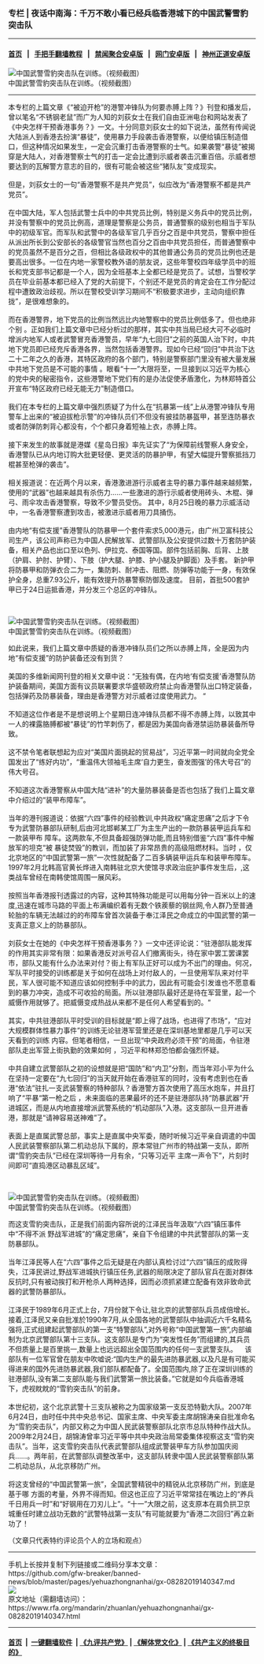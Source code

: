 ### 专栏 | 夜话中南海：千万不敢小看已经兵临香港城下的中国武警雪豹突击队
------------------------

#### [首页](https://github.com/gfw-breaker/banned-news/blob/master/README.md) &nbsp;&nbsp;|&nbsp;&nbsp; [手把手翻墙教程](https://github.com/gfw-breaker/guides/wiki) &nbsp;&nbsp;|&nbsp;&nbsp; [禁闻聚合安卓版](https://github.com/gfw-breaker/bn-android) &nbsp;&nbsp;|&nbsp;&nbsp; [网门安卓版](https://github.com/oGate2/oGate) &nbsp;&nbsp;|&nbsp;&nbsp; [神州正道安卓版](https://github.com/SzzdOgate/update) 



<div id="headerimg">
 <img alt="中国武警雪豹突击队在训练。（视频截图）" src="https://www.rfa.org/mandarin/zhuanlan/yehuazhongnanhai/gx-08282019140347.html/2018050819593173328.jpg/@@images/c7de4ccf-4a87-41a5-a335-70724639d54d.jpeg" title="中国武警雪豹突击队在训练。（视频截图）"/>
 <div id="headerimgcontents">
  <div id="headerimgcaption">
   <span>
    中国武警雪豹突击队在训练。（视频截图）
   </span>
   <!-- zoomattribute -->
  </div>
  <!-- headerimgcaption -->
 </div>
 <!-- headerimagecontents -->
</div>

<hr/>
<div id="storytext">
 <div>
  <div class="slot_header">
  </div>
 </div>
 <p>
  本专栏的上篇文章《“被迫开枪”的港警冲锋队为何要赤膊上阵？》刊登和播发后，曾以笔名“不锈钢老鼠”而广为人知的刘荻女士在我们自由亚洲电台和网站发表了《中央怎样干预香港事务？》一文。十分同意刘荻女士的如下说法，虽然有传闻说大陆派人到香港去扮演“暴徒”，使用暴力手段袭击香港警察，以便给镇压制造借口，但这种情况如果发生，一定会沉重打击香港警察的士气。如果袭警“暴徒”被揭穿是大陆人，对香港警察士气的打击一定会比遭到示威者袭击沉重百倍。示威者想要达到的瓦解警方意志的目的，很有可能会被这些“猪队友”变成现实。
  <br/>
  <br/>
  但是，刘荻女士的一句“香港警察不是共产党员”，似应改为“香港警察不都是共产党员”。
  <br/>
  <br/>
  在中国大陆，军人包括武警士兵中的中共党员比例，特别是义务兵中的党员比例，并没有警察中的党员比例高，道理是警察是公务员，普通警察的级别也相当于军队中的初级军官。而军队和武警中的各级军官几乎百分之百是中共党员，警察中担任从派出所长到公安部长的各级警官当然也百分之百由中共党员担任，而普通警察中的党员虽然不是百分之百，但相比各级政权中的其他普通公务员的党员比例也还是要高出很多。一位在内地一家警校教外语的朋友说，这些年警校四年级学员中的班长和党支部书记都是一个人，因为全班基本上全都已经是党员了。试想，当警校学员在毕业前基本都已经入了党的大前提下，个别还不是党员的肯定会在工作分配过程中遭致政治歧视。所以在警校受训学习期间不“积极要求进步，主动向组织靠拢”，是很难想象的。
  <br/>
  <br/>
  而在香港警界，地下党员的比例当然远比内地警察中的党员比例低多了。但也绝非个别 。正如我们上篇文章中已经分析过的那样，其实中共当局已经大可不必临时增派内地军人或者武警冒充香港警员，早年“九七回归”之前的英国人治下时，中共地下党员即已经充斥香港各界，当然包括香港警界。现如今已经“回归”中共治下达二十二年之久的香港，其特区政府的各个部门，特别是警察部门里没有被大量发展中共地下党员是不可能的事情 。眼看“十一”大限将至，一旦接到以习近平为核心的党中央的秘密指令，这些港警地下党们有的是办法促使矛盾激化，为林郑特首公开宣布“特区政府已经无能无力”制造借口。
  <br/>
  <br/>
  我们在本专栏的上篇文章中强烈质疑了为什么在“抗暴第一线”上从港警冲锋队专用警车上出来的“被迫拔枪示警”的冲锋队员们不但没有披挂防暴盔甲，甚至连防暴衣或者防弹防刺背心都没有，个个都只身着短袖上衣，赤膊上阵。
  <br/>
  <br/>
  接下来发生的故事就是港媒《星岛日报》率先证实了“为保障前线警察人身安全，香港警队已从内地订购大批更轻便、更灵活的防暴护甲，有望大幅提升警察抵挡刀棍甚至枪弹的袭击”。
  <br/>
  <br/>
  相关报道说：在近两个月以来，香港激进游行示威者主导的暴力事件越来越频繁，使用的“武器”也越来越具有杀伤力……一些激进的游行示威者使用砖头、木棍、弹弓、雨伞攻击香港警察，导致不少警员受伤。 其中，8月25日晚的暴力示威活动中，一名香港警察遭到攻击，被激进示威者用刀具捅伤。
  <br/>
  <br/>
  由内地“有偿支援”香港警队的防暴甲一个套件索求5,000港元，由广州卫富科技公司生产，该公司声称已为中国人民解放军、武警部队及公安提供过数十万套防护装备，相关产品也出口至以色列、伊拉克、泰国等国。部件包括前胸、后背、上肢（护肩、护肘、护臂）、下肢（护大腿、护膝、护小腿及护脚面）及手套。 新护甲将防暴甲和防弹衣合二为一，集防刺、耐冲击、阻燃、防弹等功能于一身，有效保护全身，总重7.93公斤，能有效提升防暴警察防御及速度。 目前，首批500套护甲已于24日运抵香港，并分发三个总区的冲锋队。
 </p>
 <p>
  <br/>
  <div class="image-inline captioned" style="width:716px;">
   <div style="width:716px;">
    <img alt="中国武警雪豹突击队在训练。（视频截图）" src="https://www.rfa.org/mandarin/zhuanlan/yehuazhongnanhai/gx-08282019140347.html/v2-d70a425a6ad97b1218a3d62638b2ffaa_1200x500.jpg" title="中国武警雪豹突击队在训练。（视频截图）"/>
   </div>
   <div class="image-caption">
    <span style="width:716px;">
     中国武警雪豹突击队在训练。（视频截图）
    </span>
    <span class="copyright">
    </span>
   </div>
  </div>
 </p>
 <p>
  如此说来，我们上篇文章中质疑的香港冲锋队员们之所以赤膊上阵，全是因为内地“有偿支援”的防护装备还没有到货？
  <br/>
  <br/>
  美国的多维新闻网刊登的相关文章中说：“无独有偶，在内地‘有偿支援’香港警队防护装备期间，美国方面有议员联署要求华盛顿政府禁止向香港警队出口特定装备，包括弹药及防暴装备，理由是香港警方对示威者过度使用武力。 “
  <br/>
  <br/>
  不知道这位作者是不是想说明上个星期日连冲锋队员都不得不赤膊上阵，以致其中一人的裸露胳膊都被“暴徒”的竹竿刺伤了，都是因为美国向香港禁运防暴装备所导致。
  <br/>
  <br/>
  这不禁令笔者联想起为应对“美国片面挑起的贸易战”，习近平第一时间就向全党全国发出了“练好内功”，“重温伟大领袖毛主席‘自力更生，奋发图强’的伟大号召”的伟大号召。
  <br/>
  <br/>
  不知道这次香港警察从中国大陆“进补”的大量防暴装备是否也包括了我们上篇文章中介绍过的“装甲布障车”。
  <br/>
  <br/>
  当年的港刊报道说：依据“六四”事件的经验教训,中共政权“痛定思痛”之后才下令专为武警防暴部队研制,后由河北邯郸某工厂为主生产出的一款防暴装甲运兵车和一款装甲布 障车。这两款车,不但具备超强防弹功能,而且特别借鉴“六四”事件中解放军的坦克“被 暴徒焚毁”的教训，而加装了非常昂贵的高级阻燃材料。当时 ，仅北京地区的“中国武警第一旅”一次性就配备了二百多辆装甲运兵车和装甲布障车。1997年2月北韩高官黄长烨进入南韩驻北京大使馆寻求政治庇护事件发生后，,这类战车曾经在南韩使馆周围一展风彩。
  <br/>
  <br/>
  按照当年香港报刊透露过的内容，这种其特殊功能是可以用每分钟一百米以上的速度,迅速在城市马路的平面上布满编织着有无数个铁蒺藜的钢丝网,令人群乃至普通轮胎的车辆无法越过的的布障车曾首次装备于奉江泽民之命成立的中国武警的第一支真正意义上的防暴部队。
  <br/>
  <br/>
  刘荻女士在她的《中央怎样干预香港事务？》一文中还评论说：“驻港部队能发挥的作用其实非常有限：如果香港反对派号召人们撤离街头，待在家中罢工罢课罢市，部队又能有什么办法来对付？街上有军队正好可以成为不出门的理由。何况，军队平时接受的训练都是关于如何在战场上对付敌人的，一旦使用军队来对付平民，军人很可能不知道应该如何控制手中的武力，因此有可能会引发谁也不愿意看到的暴力冲突，造成不可收拾的局面。所以驻港部队最好还是待在军营里，起一个威慑作用就够了。把威慑变成热战从来都不是任何人希望看到的。“
  <br/>
  <br/>
  其实，中共驻港部队平时受训的目标就是“即上得了战场，也进得了市场“，“应对大规模群体性暴力事件”的训练无论驻港军营里还是在深圳基地里都是几乎可以天天看到的训练 内容。但笔者相信，一旦出现“中央政府必须干预”的局面，令驻港部队走出军营上街执勤的效果如何 ，习近平和林郑恐怕都会强烈怀疑。
  <br/>
  <br/>
  中共自建立武警部队之初的设想就是把“国防”和“内卫”分割，而当年邓小平为什么在坚持一定要在“九七回归”的当天就开始在香港驻军的同时，没有考虑到也在香港“依法”驻扎一支武装警察的特种部队？香港警方首次使用了高压水炮车，并且打响了“平暴“第一枪之后 ，未来面临的恶果最坏的还不是驻港部队持“防暴武器”开进城区，而是从内地直接增派武警系统的“机动部队”入港。这支部队一旦开进香港，那就是“请神容易送神难”了。
  <br/>
  <br/>
  表面上是直属武警总部，事实上是直属中央军委，随时听候习近平亲自调遣的中国人民武装警察部队第二机动总队下属的，原本常驻广州市的特战第一支队，即所谓“雪豹突击队”已经在深圳等待一月有余，“只等习近平 主席一声令下”，片刻时间即可“直捣港区动暴乱区域”。
 </p>
 <p>
  <br/>
  <div class="image-inline captioned" style="width:850px;">
   <div style="width:850px;">
    <img alt="中国武警雪豹突击队在训练。（视频截图）" src="https://www.rfa.org/mandarin/zhuanlan/yehuazhongnanhai/gx-08282019140347.html/MAIN201303242330000599134891531.jpg" title="中国武警雪豹突击队在训练。（视频截图）"/>
   </div>
   <div class="image-caption">
    <span style="width:850px;">
     中国武警雪豹突击队在训练。（视频截图）
    </span>
    <span class="copyright">
    </span>
   </div>
  </div>
 </p>
 <p>
  而这支雪豹突击队，正是我们前面内容所说的江泽民当年汲取“六四”镇压事件中“不得不派 野战军进城”的“痛定思痛”，亲自下令组建的中共武警部队的第一支防暴部队。
  <br/>
  <br/>
  当年江泽民等人在“六四”事件之后无疑是在内部认真检讨过“六四”镇压的成败得失，江泽民讲过,野战军进城执行镇压任务,武器的局限决定了部队官兵在面对群体反抗时,只有被动挨打和开枪杀人两种选择，因而必须抓紧建立配备有效非致命武器的武警防暴部队。
  <br/>
  <br/>
  江泽民于1989年6月正式上台，7月份就下令让,驻北京的武警部队兵员成倍增长。接着,江泽民又亲自批准於1990年7月,从全国各地的武警部队中抽调近六千名精名强将,正式组建起武警部队的第一支“特警部队”,对外号称“中国武警第一旅”,内部编制为北京武警部队第十三支队。这支部队是专门为“突发性任务”而组建的,其兵员不但质量上是百里挑一,数量上也远远超出全国范围内的任何一支武警支队。    该部队有一位军官曾在朋友中吹嘘说:“国内生产的最先进防暴武器,以及凡是有可能买得进来的国外先进防暴武器,我们部队都配备了。全国范围内,除了正在深圳训练的驻港部队,没有第二支部队能与我们武警第一旅比装备。”它就是如今兵临香港城下，虎视眈眈的“雪豹突击队”的前身。
  <br/>
  <br/>
  本世纪初，这个北京武警十三支队被称之为国家级第一支反恐特勤大队。2007年6月24日，由时任中共中央总书记、国家主席、中央军委主席胡锦涛亲自批准命名为“雪豹突击队”，内部又称之为中国人民武装警察部队北京市总队特种作战大队。2009年2月24日，胡锦涛曾率习近平等中共中央政治局常委集体视察这支“雪豹突击队”。当年，这支雪豹突击队代表武警部队组成武警装甲车方队参加国庆阅兵……。两年前，在武警部队调整改革中，这支部队转隶中国人民武装警察部队第二机动总队，从北京移防广州。
  <br/>
  <br/>
  将这支曾经的“中国武警第一旅”，全国武警精锐中的精锐从北京移防广州，到底是基于哪 方面的考量，外界不得而知。但这也正应了习近平常常挂在嘴边上的“养兵千日用兵一时”和“好钢用在刀刃儿上”。“十一”大限之前，这支原本在肩负拱卫京城重任时建立战功无数的“武警特战第一支队”有可能就要为“香港二次回归”再立新功了！
 </p>
 <p>
  （文章只代表特约评论员个人的立场和观点）
 </p>
</div>

<hr/>
手机上长按并复制下列链接或二维码分享本文章：<br/>
https://github.com/gfw-breaker/banned-news/blob/master/pages/yehuazhongnanhai/gx-08282019140347.md <br/>
<a href='https://github.com/gfw-breaker/banned-news/blob/master/pages/yehuazhongnanhai/gx-08282019140347.md'><img src='https://github.com/gfw-breaker/banned-news/blob/master/pages/yehuazhongnanhai/gx-08282019140347.md.png'/></a> <br/>
原文地址（需翻墙访问）：https://www.rfa.org/mandarin/zhuanlan/yehuazhongnanhai/gx-08282019140347.html


------------------------
#### [首页](https://github.com/gfw-breaker/banned-news/blob/master/README.md) &nbsp;|&nbsp; [一键翻墙软件](https://github.com/gfw-breaker/nogfw/blob/master/README.md) &nbsp;| [《九评共产党》](https://github.com/gfw-breaker/9ping.md/blob/master/README.md#九评之一评共产党是什么) | [《解体党文化》](https://github.com/gfw-breaker/jtdwh.md/blob/master/README.md) | [《共产主义的终极目的》](https://github.com/gfw-breaker/gczydzjmd.md/blob/master/README.md)


<img src='http://gfw-breaker.win/banned-news/pages/yehuazhongnanhai/gx-08282019140347.md' width='0px' height='0px'/>
